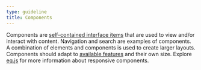 ```yaml
---
type: guideline
title: Components
---
```


Components are [self-contained interface items](http://pointnorth.io/#components) that are used to view and/or interact with content. Navigation and search are examples of components. A combination of elements and components is used to create larger layouts. Components should adapt to [available features](http://www.filamentgroup.com/lab/grade-the-components.html) and their own size. Explore [eq.js](https://github.com/snugug/eq.js) for more information about responsive components.
